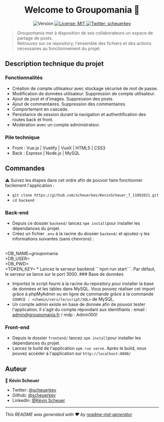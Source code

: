 <h1 align="center">Welcome to Groupomania  👋</h1>
<p align="center">
  <img alt="Version" src="https://img.shields.io/badge/version-1.0-blue.svg?cacheSeconds=2592000" />
  <a href="#" target="_blank">
    <img alt="License: MIT" src="https://img.shields.io/badge/License-MIT-yellow.svg" />
  </a>
  <a href="https://twitter.com/scheuerkev" target="_blank">
    <img alt="Twitter: scheuerkev" src="https://img.shields.io/twitter/follow/scheuerkev.svg?style=social" />
  </a>
</p>

> Groupomania met à disposition de ses collaborateurs un espace de partage de posts.
> <br >Retrouvez sur ce repository, l'ensemble des fichiers et des actions nécessaires au fonctionnement du projet.
> 


## Description technique du projet

### Fonctionnalités
* Création de compte utilisateur avec stockage sécurisé de mot de passe.
* Modification de données utilisateur. Suppression de compte utilisateur.
* Ajout de post et d'images. Suppression des posts.
* Ajout de commentaires. Suppression des commentaires.
* Comportement en cascade.
* Persistance de session durant la navigation et authentification des routes back et front.
* Modération avec un compte administrateur.

### Pile technique
* Front : Vue.js | Vuetify | VueX | HTML5 | CSS3
* Back : Express | Node.js | MySQL

## Commandes

⚠️ Suivez les étapes dans cet ordre afin de pouvoir faire fonctionner facilement l'application : 
* ```git clone https://github.com/scheuerkev/KevinScheuer_7_11092021.git```
* ```cd backend```

### Back-end

* Depuis ce dossier ```backend/``` lancez ```npm install```pour installer les dépendances du projet.
* Créez un fichier ```.env``` à la racine du dossier ```backend/``` et ajoutez-y les informations suivantes (sans chevrons) : 
<br>
>DB_NAME=groupomania <br>
>DB_USER=<votre nom d'administrateur mysql> <br>
>DB_PWD=<votre mot de passe d'administrateur mysql> <br>
>TOKEN_KEY=<Votre clé token secrète>
* Lancez le serveur backend ```npm run start```. Par défaut, le serveur se lance sur le port 3000.
### Base de données

* Importez le script fourni à la racine du repository pour installer la base de données et les tables dans MySQL. 
Vous pouvez réaliser cet import grâce à phpMyAdmin ou en ligne de commande grâce à la commande <br> ```SOURCE : <chemin/vers/le/script/SQL>``` de MySQL.
* Un compte admin existe en base de donnée afin de pouvoir tester l'application. Il s'agit du compte répondant aux identifiants : email : admin@groupomania.fr / mdp : Admin100!

### Front-end
* Depuis le dossier ```frontend/``` lancez ```npm install```pour installer les dépendances du projet.
* Lancez le build de l'application ```npm run serve```. Après le build, vous pouvez accéder à l'application sur ```http://localhost:8080/```

## Auteur
🦊 **Kévin Scheuer**

* Twitter: [@scheuerkev](https://twitter.com/scheuerkev)
* Github: [@scheuerkev](https://github.com/scheuerkev)
* LinkedIn: [@Kévin Scheuer](https://linkedin.com/in/kévin-scheuer-078b1510b/)


***
_This README was generated with ❤️ by [readme-md-generator](https://github.com/kefranabg/readme-md-generator)_
